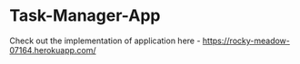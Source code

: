 # Task-Manager-App

Check out the implementation of application here - https://rocky-meadow-07164.herokuapp.com/
